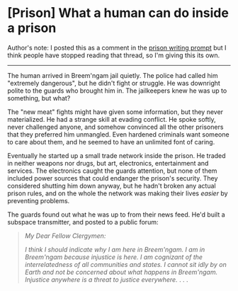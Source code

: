 # [Prison] What a human can do inside a prison

Author's note: I posted this as a comment in the [prison writing prompt](http://www.reddit.com/r/HFY/comments/2bjtvw/wp_writing_promptin_the_universes_most_secure/) but I think people have stopped reading that thread, so I'm giving this its own.

***
The human arrived in Breem'ngam jail quietly.  The police had called him "extremely dangerous", but he didn't fight or struggle.  He was downright polite to the guards who brought him in.  The jailkeepers knew he was up to something, but what?

The "new meat" fights might have given some information, but they never materialized.  He had a strange skill at evading conflict.  He spoke softly, never challenged anyone, and somehow convinced all the other prisoners that they preferred him unmangled.  Even hardened criminals want someone to care about them, and he seemed to have an unlimited font of caring.

Eventually he started up a small trade network inside the prison.  He traded in neither weapons nor drugs, but art, electronics, entertainment and services.  The electronics caught the guards attention, but none of them included power sources that could endanger the prison's security.  They considered shutting him down anyway, but he hadn't broken any actual prison rules, and on the whole the network was making their lives *easier* by preventing problems.

The guards found out what he was up to from their news feed.  He'd built a subspace transmitter, and posted to a public forum:

> *My Dear Fellow Clergymen:*
>
> *I think I should indicate why I am here in Breem'ngam.  I am in Breem'ngam because injustice is here.  I am cognizant of the interrelatedness of all communities and states. I cannot sit idly by on Earth and not be concerned about what happens in Breem'ngam. Injustice anywhere is a threat to justice everywhere.* . . . 